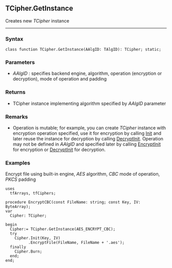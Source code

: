 ## TCipher.GetInstance

Creates new *TCipher* instance

---

### Syntax
```delphi
class function TCipher.GetInstance(AAlgID: TAlgID): TCipher; static;
```

### Parameters

*   *AAlgID* : specifies backend engine, algorithm, operation (encryption or decryption), mode of operation and padding

### Returns

*   TCipher instance implementing algorithm specified by *AAlgID* parameter

### Remarks

*   Operation is mutable; for example, you can create *TCipher* instance with encryption operation specified, use it for encryption by calling [Init](init.md) and later reuse the instance for decryption by calling [DecryptInit](decryptinit.md). Operation may not be defined in *AAlgID* and specified later by calling [EncryptInit](EncryptInit) for encryption or [DecryptInit](decryptinit.md) for decryption.

### Examples

Encrypt file using built-in engine, *AES* algorithm, *CBC* mode of operation, *PKCS* padding

```delphi
uses
  tfArrays, tfCiphers;

procedure EncryptCBC(const FileName: string; const Key, IV: ByteArray);
var
  Cipher: TCipher;

begin
  Cipher:= TCipher.GetInstance(AES_ENCRYPT_CBC);
  try
    Cipher.Init(Key, IV)
          .EncryptFile(FileName, FileName + '.aes');
  finally
    Cipher.Burn;
  end;
end;
```

